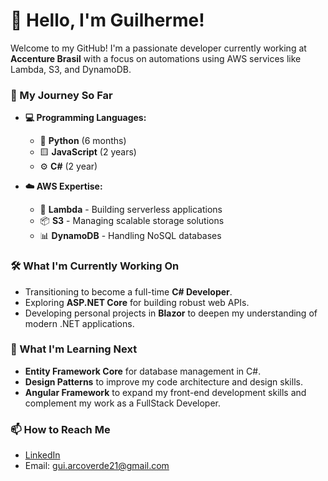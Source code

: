 # 👋 Hello, I'm Guilherme!

Welcome to my GitHub! I'm a passionate developer currently working at **Accenture Brasil** with a focus on automations using AWS services like Lambda, S3, and DynamoDB.

### 🚀 My Journey So Far

-   **💻 Programming Languages:**
    
    -   🐍 **Python** (6 months)
    -   🟨 **JavaScript** (2 years)
    -   ⚙️ **C#** (2 year)
-   **☁️ AWS Expertise:**
    
    -   🔄 **Lambda** - Building serverless applications
    -   📦 **S3** - Managing scalable storage solutions
    -   📊 **DynamoDB** - Handling NoSQL databases

### 🛠️ What I'm Currently Working On

-   Transitioning to become a full-time **C# Developer**.
-   Exploring **ASP.NET Core** for building robust web APIs.
-   Developing personal projects in **Blazor** to deepen my understanding of modern .NET applications.

### 🌱 What I'm Learning Next

-   **Entity Framework Core** for database management in C#.
-   **Design Patterns** to improve my code architecture and design skills.
-   **Angular Framework** to expand my front-end development skills and complement my work as a FullStack Developer.

### 📫 How to Reach Me
- [LinkedIn](https://www.linkedin.com/in/guiarcoverde7/)
- Email: gui.arcoverde21@gmail.com
